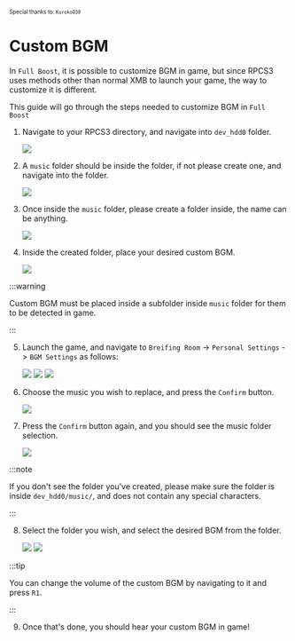 ﻿---
sidebar_label: Custom BGM
---

<sub><sup>Special thanks to: `Kuroko030`</sup></sub>

# Custom BGM
In `Full Boost`, it is possible to customize BGM in game, but since RPCS3 uses methods other than normal XMB to launch your game, the way to customize it is different.

This guide will go through the steps needed to customize BGM in `Full Boost`

1. Navigate to your RPCS3 directory, and navigate into `dev_hdd0` folder.

   ![](assets%2Fcustom_bgm%2Fdev_hdd0.png)

2. A `music` folder should be inside the folder, if not please create one, and navigate into the folder.

   ![](assets%2Fcustom_bgm%2Fmusic.png)

3. Once inside the `music` folder, please create a folder inside, the name can be anything.

   ![](assets%2Fcustom_bgm%2Fcustom.png)

4. Inside the created folder, place your desired custom BGM.

   ![](assets%2Fcustom_bgm%2Fbgm.png)

:::warning

Custom BGM must be placed inside a subfolder inside `music` folder for them to be detected in game.

:::

5. Launch the game, and navigate to `Breifing Room` -> `Personal Settings` -> `BGM Settings` as follows:

   ![](assets%2Fcustom_bgm%2Fmain_menu.png)
   ![](assets%2Fcustom_bgm%2Fbgm_settings_menu.png)
   ![](assets%2Fcustom_bgm%2Fbgm_settings_initial.png)

6. Choose the music you wish to replace, and press the `Confirm` button.

   ![](assets%2Fcustom_bgm%2Fbgm_selected.png)

7. Press the `Confirm` button again, and you should see the music folder selection.
   
   ![](assets%2Fcustom_bgm%2Fbgm_folder.png)

:::note

If you don't see the folder you've created, please make sure the folder is inside `dev_hdd0/music/`, and does not contain any special characters.

:::

8. Select the folder you wish, and select the desired BGM from the folder.

   ![](assets%2Fcustom_bgm%2Fcustom_bgm_selected.png)
   ![](assets%2Fcustom_bgm%2Fcustom_bgm_selected_2.png)

:::tip

You can change the volume of the custom BGM by navigating to it and press `R1`.

:::

9. Once that's done, you should hear your custom BGM in game!